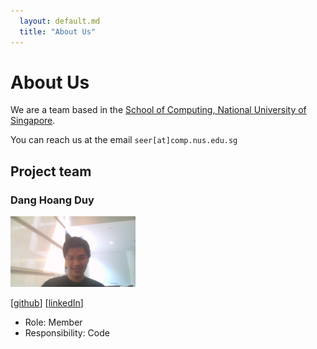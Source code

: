 ```yaml
---
  layout: default.md
  title: "About Us"
---
```


# About Us

We are a team based in the [School of Computing, National University of Singapore](http://www.comp.nus.edu.sg).

You can reach us at the email `seer[at]comp.nus.edu.sg`

## Project team

### Dang Hoang Duy

<img src="images/diligentpenguinn.png" width="200px">

[[github](https://github.com/DiligentPenguinn)]
[[linkedIn](https://www.linkedin.com/in/dang-hoang-duy-0485b025b/)]

* Role: Member
* Responsibility: Code